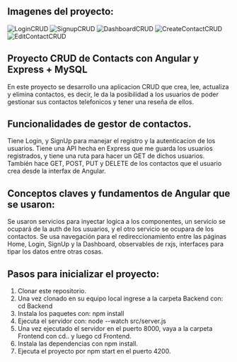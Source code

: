 ## Imagenes del proyecto:

![LoginCRUD](https://github.com/user-attachments/assets/d492202a-de08-4132-a04a-0c77354b0687)
![SignupCRUD](https://github.com/user-attachments/assets/2263b614-c9f9-4375-8377-e6fb78884e69)
![DashboardCRUD](https://github.com/user-attachments/assets/887d6100-2650-4c85-9d57-3347d9fa83f8)
![CreateContactCRUD](https://github.com/user-attachments/assets/5f9bdf91-a9ee-4e6f-8824-5351bf942368)
![EditContactCRUD](https://github.com/user-attachments/assets/f4ac7677-b6d6-43e4-9b66-3252c96237c1)
## Proyecto CRUD de Contacts con Angular y Express + MySQL

En este proyecto se desarrollo una aplicacion CRUD que crea, lee, actualiza y elimina contactos, es decir, le da la posibilidad a los usuarios de poder gestionar sus contactos telefonicos y tener una reseña de ellos.

## Funcionalidades de gestor de contactos.

Tiene Login, y SignUp para manejar el registro y la autenticacion de los usuarios.
Tiene una API hecha en Express que me guarda los usuarios registrados, y tiene una ruta para hacer un GET de dichos usuarios. También hace GET, POST, PUT y DELETE de los contactos que el usuario crea desde la interfax de Angular.

## Conceptos claves y fundamentos de Angular que se usaron:

Se usaron servicios para inyectar logica a los componentes, un servicio se ocupará de la auth de los usuarios, y el otro servicio se ocupara de los contactos.
Se usa navegación para el redireccionamiento entre las páginas Home, Login, SignUp y la Dashboard, observables de rxjs, interfaces para tipar los datos entre otras cosas.

## Pasos para inicializar el proyecto:

1. Clonar este repositorio.
2. Una vez clonado en su equipo local ingrese a la carpeta Backend con: cd Backend
3. Instala los paquetes con: npm install
4. Ejecuta el servidor con: node --watch src/server.js
5. Una vez ejecutado el servidor en el puerto 8000, vaya a la carpeta Frontend con cd.. y luego cd Frontend.
6. Instala las dependencias con npm install.
7. Ejecuta el proyecto por npm start en el puerto 4200.
